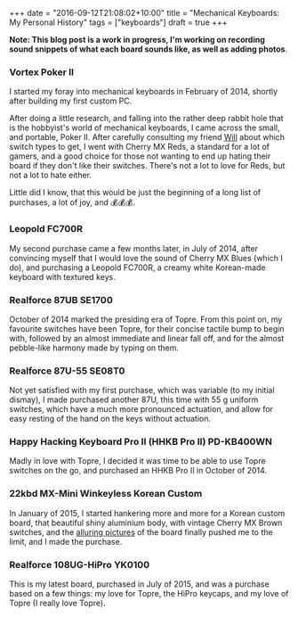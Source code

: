 +++
date = "2016-09-12T21:08:02+10:00"
title = "Mechanical Keyboards: My Personal History"
tags = ["keyboards"]
draft = true
+++

**Note: This blog post is a work in progress, I'm working on recording sound snippets of what each board sounds like, as well as adding photos**.

### Vortex Poker II
I started my foray into mechanical keyboards in February of 2014, shortly after building my first custom PC.

After doing a little research, and falling into the rather deep rabbit hole that is the hobbyist's world of mechanical keyboards, I came across the small, and portable, Poker II. After carefully consulting my friend [Will](http://will.sx) about which switch types to get, I went with Cherry MX Reds, a standard for a lot of gamers, and a good choice for those not wanting to end up hating their board if they don't like their switches. There's not a lot to love for Reds, but not a lot to hate either.

Little did I know, that this would be just the beginning of a long list of purchases, a lot of joy, and 💰💰💰.

### Leopold FC700R
My second purchase came a few months later, in July of 2014, after convincing myself that I would love the sound of Cherry MX Blues (which I do), and purchasing a Leopold FC700R, a creamy white Korean-made keyboard with textured keys.

### Realforce 87UB SE1700
October of 2014 marked the presiding era of Topre. From this point on, my favourite switches have been Topre, for their concise tactile bump to begin with, followed by an almost immediate and linear fall off, and for the almost pebble-like harmony made by typing on them.

### Realforce 87U-55 SE08T0
Not yet satisfied with my first purchase, which was variable (to my initial dismay), I made purchased another 87U, this time with 55 g uniform switches, which have a much more pronounced actuation, and allow for easy resting of the hand on the keys without actuation.

### Happy Hacking Keyboard Pro II (HHKB Pro II) PD-KB400WN
Madly in love with Topre, I decided it was time to be able to use Topre switches on the go, and purchased an HHKB Pro II in October of 2014.

### 22kbd MX-Mini Winkeyless Korean Custom
In January of 2015, I started hankering more and more for a Korean custom board, that beautiful shiny aluminium body, with vintage Cherry MX Brown switches, and the [alluring pictures](http://22kbd.com/141) of the board finally pushed me to the limit, and I made the purchase.

### Realforce 108UG-HiPro YK0100
This is my latest board, purchased in July of 2015, and was a purchase based on a few things: my love for Topre, the HiPro keycaps, and my love of Topre (I really love Topre).
